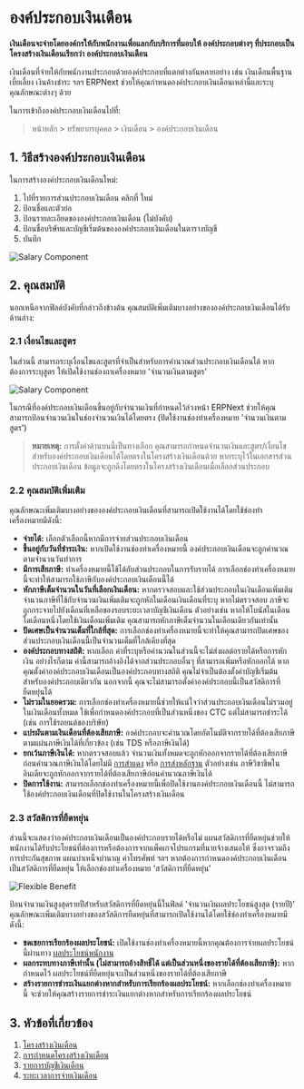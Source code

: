 <!-- add-breadcrumbs -->
# องค์ประกอบเงินเดือน

**เงินเดือนจะจ่ายโดยองค์กรให้กับพนักงานเพื่อแลกกับบริการที่มอบให้ องค์ประกอบต่างๆ ที่ประกอบเป็นโครงสร้างเงินเดือนเรียกว่า องค์ประกอบเงินเดือน**

เงินเดือนที่จ่ายให้กับพนักงานประกอบด้วยองค์ประกอบที่แตกต่างกันหลายอย่าง เช่น เงินเดือนพื้นฐาน เบี้ยเลี้ยง เงินค้างชำระ ฯลฯ ERPNext ช่วยให้คุณกำหนดองค์ประกอบเงินเดือนเหล่านี้และระบุคุณลักษณะต่างๆ ด้วย

ในการเข้าถึงองค์ประกอบเงินเดือนไปที่:
> หน้าหลัก > ทรัพยากรบุคคล > เงินเดือน > องค์ประกอบเงินเดือน

## 1. วิธีสร้างองค์ประกอบเงินเดือน

ในการสร้างองค์ประกอบเงินเดือนใหม่:

1. ไปที่รายการส่วนประกอบเงินเดือน คลิกที่ ใหม่
2. ป้อนชื่อและตัวย่อ
3. ป้อนรายละเอียดขององค์ประกอบเงินเดือน (ไม่บังคับ)
1. ป้อนชื่อบริษัทและบัญชีเริ่มต้นขององค์ประกอบเงินเดือนในตารางบัญชี
3. บันทึก

 <img class="screenshot" alt="Salary Component" src="{{docs_base_url}}/assets/img/human-resources/salary-component1.png">

## 2. คุณสมบัติ

นอกเหนือจากฟิลด์บังคับที่กล่าวถึงข้างต้น คุณสมบัติเพิ่มเติมบางอย่างขององค์ประกอบเงินเดือนได้รับด้านล่าง:

### 2.1 เงื่อนไขและสูตร

ในส่วนนี้ สามารถระบุเงื่อนไขและสูตรที่จำเป็นสำหรับการคำนวณส่วนประกอบเงินเดือนได้ หากต้องการระบุสูตร ให้เปิดใช้งานช่องกาเครื่องหมาย 'จำนวนเงินตามสูตร' 

<img class="screenshot" alt="Salary Component" src="{{docs_base_url}}/assets/img/human-resources/salary-component2.png">

ในกรณีที่องค์ประกอบเงินเดือนขึ้นอยู่กับจำนวนเงินที่กำหนดไว้ล่วงหน้า ERPNext ช่วยให้คุณสามารถป้อนจำนวนเงินในช่องจำนวนเงินได้โดยตรง (ปิดใช้งานช่องทำเครื่องหมาย 'จำนวนเงินตามสูตร')

> **หมายเหตุ:** การตั้งค่าด้านบนนี้เป็นทางเลือก คุณสามารถกำหนดจำนวนเงินและสูตร/เงื่อนไขสำหรับองค์ประกอบเงินเดือนได้โดยตรงในโครงสร้างเงินเดือนด้วย หากระบุไว้ในเอกสารส่วนประกอบเงินเดือน ข้อมูลจะถูกดึงโดยตรงในโครงสร้างเงินเดือนเมื่อเลือกส่วนประกอบ

### 2.2 คุณสมบัติเพิ่มเติม

คุณลักษณะเพิ่มเติมบางอย่างขององค์ประกอบเงินเดือนที่สามารถเปิดใช้งานได้โดยใช้ช่องทำเครื่องหมายมีดังนี้:

* **จ่ายได้:** เลือกตัวเลือกนี้หากมีการจ่ายส่วนประกอบเงินเดือน
* **ขึ้นอยู่กับวันที่ชำระเงิน:** หากเปิดใช้งานช่องทำเครื่องหมายนี้ องค์ประกอบเงินเดือนจะถูกคำนวณตามจำนวนวันทำการ
* **มีการเสียภาษี:** ทำเครื่องหมายนี้ใช้ได้กับส่วนประกอบในการรับรายได้ การเลือกช่องทำเครื่องหมายนี้จะทำให้สามารถใช้ภาษีกับองค์ประกอบเงินเดือนนี้ได้
* **หักภาษีเต็มจำนวนในวันที่เลือกเงินเดือน:** หากตรวจสอบและใช้ส่วนประกอบในเงินเดือนเพิ่มเติม จำนวนภาษีที่ใช้กับจำนวนเงินเพิ่มเติมจะถูกหักในเดือนเงินเดือนที่ระบุ หากไม่ตรวจสอบ ภาษีจะถูกกระจายไปยังเดือนที่เหลือของรอบระยะเวลาบัญชีเงินเดือน ตัวอย่างเช่น หากให้โบนัสในเดือนใดเดือนหนึ่งโดยใช้เงินเดือนเพิ่มเติม คุณสามารถหักภาษีเต็มจำนวนในเดือนเดียวกันเท่านั้น
* **ปัดเศษเป็นจำนวนเต็มที่ใกล้ที่สุด:** การเลือกช่องทำเครื่องหมายนี้จะทำให้คุณสามารถปัดเศษของส่วนประกอบเงินเดือนนี้เป็นจำนวนเต็มที่ใกล้เคียงที่สุด
* **องค์ประกอบทางสถิติ:** หากเลือก ค่าที่ระบุหรือคำนวณในส่วนนี้จะไม่ส่งผลต่อรายได้หรือการหักเงิน อย่างไรก็ตาม ค่านี้สามารถอ้างอิงได้จากส่วนประกอบอื่นๆ ที่สามารถเพิ่มหรือหักออกได้ หากคุณตั้งค่าองค์ประกอบเงินเดือนเป็นองค์ประกอบทางสถิติ คุณไม่จำเป็นต้องตั้งค่าบัญชีเริ่มต้นสำหรับองค์ประกอบเดียวกัน นอกจากนี้ คุณจะไม่สามารถตั้งค่าองค์ประกอบนี้เป็นสวัสดิการที่ยืดหยุ่นได้
* **ไม่รวมในยอดรวม:** การเลือกช่องทำเครื่องหมายนี้ช่วยให้แน่ใจว่าส่วนประกอบเงินเดือนไม่รวมอยู่ในเงินเดือนทั้งหมด ใช้เพื่อกำหนดองค์ประกอบที่เป็นส่วนหนึ่งของ CTC แต่ไม่สามารถชำระได้ (เช่น การใช้รถยนต์ของบริษัท)
* **แปรผันตามเงินเดือนที่ต้องเสียภาษี:** องค์ประกอบจะคำนวณโดยอัตโนมัติจากรายได้ที่ต้องเสียภาษีตามแผ่นภาษีเงินได้ที่เกี่ยวข้อง (เช่น TDS หรือภาษีเงินได้)
* **ยกเว้นภาษีเงินได้:** หากตรวจสอบแล้ว จำนวนเงินทั้งหมดจะถูกหักออกจากรายได้ที่ต้องเสียภาษีก่อนคำนวณภาษีเงินได้โดยไม่มี [การสำแดง](/docs/user/manual/th/human-resources/employee-tax-exemption-declaration) หรือ [การส่งหลักฐาน](/docs/user/manual/th/human-resources/employee-tax-exemption-proof-submission) ตัวอย่างเช่น ภาษีวิชาชีพในอินเดียจะถูกหักออกจากรายได้ที่ต้องเสียภาษีก่อนคำนวณภาษีเงินได้
* **ปิดการใช้งาน:** สามารถเลือกช่องทำเครื่องหมายนี้เพื่อปิดใช้งานองค์ประกอบเงินเดือนนี้ ไม่สามารถใช้องค์ประกอบเงินเดือนที่ปิดใช้งานในโครงสร้างเงินเดือน

### 2.3 สวัสดิการที่ยืดหยุ่น

ส่วนนี้จะแสดงว่าองค์ประกอบเงินเดือนเป็นองค์ประกอบรายได้หรือไม่ แผนสวัสดิการที่ยืดหยุ่นช่วยให้พนักงานได้รับประโยชน์ที่ต้องการหรือต้องการจากแพ็คเกจโปรแกรมที่นายจ้างเสนอให้ ซึ่งอาจรวมถึงการประกันสุขภาพ แผนบำเหน็จบำนาญ ค่าโทรศัพท์ ฯลฯ หากต้องการกำหนดองค์ประกอบเงินเดือนเป็นสวัสดิการที่ยืดหยุ่น ให้เลือกช่องทำเครื่องหมาย 'สวัสดิการที่ยืดหยุ่น'

<img class="screenshot" alt="Flexible Benefit" src="{{docs_base_url}}/assets/img/human-resources/flexible-ben.png">

ป้อนจำนวนเงินสูงสุดรายปีสำหรับสวัสดิการที่ยืดหยุ่นนี้ในฟิลด์ 'จำนวนเงินผลประโยชน์สูงสุด (รายปี)' คุณลักษณะเพิ่มเติมบางอย่างของสวัสดิการยืดหยุ่นที่สามารถเปิดใช้งานได้โดยใช้ช่องทำเครื่องหมายมีดังนี้:

* **ชดเชยการเรียกร้องผลประโยชน์:** เปิดใช้งานช่องทำเครื่องหมายนี้หากคุณต้องการจ่ายผลประโยชน์นี้ผ่านทาง [ผลประโยชน์พนักงาน](/docs/user/manual/th/human-resources/employee-benefit-claim)
* **ผลกระทบทางภาษีเท่านั้น (ไม่สามารถอ้างสิทธิ์ได้ แต่เป็นส่วนหนึ่งของรายได้ที่ต้องเสียภาษี):** หากกำหนดไว้ ผลประโยชน์ที่ยืดหยุ่นจะเป็นส่วนหนึ่งของรายได้ที่ต้องเสียภาษี
* **สร้างรายการชำระเงินแยกต่างหากสำหรับการเรียกร้องผลประโยชน์:** หากเลือกช่องทำเครื่องหมายนี้ จะช่วยให้คุณสร้างรายการชำระเงินแยกต่างหากสำหรับการเรียกร้องผลประโยชน์

## 3. หัวข้อที่เกี่ยวข้อง

1. [โครงสร้างเงินเดือน](/docs/user/manual/th/human-resources/salary-structure)
1. [การกำหนดโครงสร้างเงินเดือน](/docs/user/manual/th/human-resources/salary-structure-assignment)
1. [รายการบัญชีเงินเดือน](/docs/user/manual/th/human-resources/payroll-entry)
1. [ระยะเวลาการจ่ายเงินเดือน](/docs/user/manual/th/human-resources/payroll-period)
